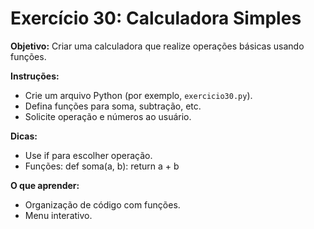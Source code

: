 # Exercício 30: Calculadora Simples

**Objetivo:** Criar uma calculadora que realize operações básicas usando funções.

**Instruções:**
- Crie um arquivo Python (por exemplo, `exercicio30.py`).
- Defina funções para soma, subtração, etc.
- Solicite operação e números ao usuário.

**Dicas:**
- Use if para escolher operação.
- Funções: def soma(a, b): return a + b

**O que aprender:**
- Organização de código com funções.
- Menu interativo.